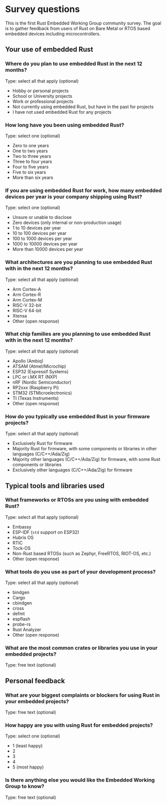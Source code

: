 # Survey questions

This is the first Rust Embedded Working Group community survey. The goal is to gather feedback from users of Rust on Bare Metal or RTOS based embedded devices including microcontrollers.

## Your use of embedded Rust

### Where do you plan to use embedded Rust in the next 12 months?

Type: select all that apply (optional)

- Hobby or personal projects
- School or University projects
- Work or professional projects
- Not currently using embedded Rust, but have in the past for projects
- I have not used embedded Rust for any projects

### How long have you been using embedded Rust?

Type: select one (optional)

- Zero to one years
- One to two years
- Two to three years
- Three to four years
- Four to five years
- Five to six years
- More than six years

### If you are using embedded Rust for work, how many embedded devices per year is your company shipping using Rust?

Type: select one (optional)

- Unsure or unable to disclose
- Zero devices (only internal or non-production usage)
- 1 to 10 devices per year
- 10 to 100 devices per year
- 100 to 1000 devices per year
- 1000 to 10000 devices per year
- More than 10000 devices per year

### What architectures are you planning to use embedded Rust with in the next 12 months?

Type: select all that apply (optional)

- Arm Cortex-A
- Arm Cortex-R
- Arm Cortex-M
- RISC-V 32-bit
- RISC-V 64-bit
- Xtensa
- Other (open response)

### What chip families are you planning to use embedded Rust with in the next 12 months?

Type: select all that apply (optional)

- Apollo (Ambiq)
- ATSAM (Atmel/Microchip)
- ESP32 (Espressif Systems)
- LPC or i.MX RT (NXP)
- nRF (Nordic Semiconductor)
- RP2xxx (Raspberry Pi)
- STM32 (STMicroelectronics)
- TI (Texas Instruments)
- Other (open response)

### How do you typically use embedded Rust in your firmware projects?

Type: select all that apply (optional)

- Exclusively Rust for firmware
- Majority Rust for firmware, with some components or libraries in other languages (C/C++/Ada/Zig)
- Majority other languages (C/C++/Ada/Zig) for firmware, with some Rust components or libraries
- Exclusively other languages (C/C++/Ada/Zig) for firmware

## Typical tools and libraries used

### What frameworks or RTOSs are you using with embedded Rust?

Type: select all that apply (optional)

- Embassy
- ESP-IDF (`std` support on ESP32)
- Hubris OS
- RTIC
- Tock-OS
- Non-Rust based RTOSs (such as Zephyr, FreeRTOS, RIOT-OS, etc.)
- Other (open response)

### What tools do you use as part of your development process?

Type: select all that apply (optional)

- bindgen
- Cargo
- cbindgen
- cross
- defmt
- espflash
- probe-rs
- Rust Analyzer
- Other (open response)

### What are the most common crates or libraries you use in your embedded projects?

Type: free text (optional)

## Personal feedback

### What are your biggest complaints or blockers for using Rust in your embedded projects?

Type: free text (optional)

### How happy are you with using Rust for embedded projects?

Type: select one (optional)

- 1 (least happy)
- 2
- 3
- 4
- 5 (most happy)

### Is there anything else you would like the Embedded Working Group to know?

Type: free text (optional)
